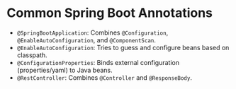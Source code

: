 # Common Spring Boot Annotations

- `@SpringBootApplication`: Combines `@Configuration`, `@EnableAutoConfiguration`, and `@ComponentScan`.
- `@EnableAutoConfiguration`: Tries to guess and configure beans based on classpath.
- `@ConfigurationProperties`: Binds external configuration (properties/yaml) to Java beans.
- `@RestController`: Combines `@Controller` and `@ResponseBody`.